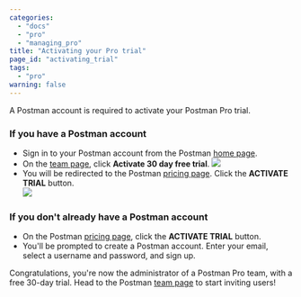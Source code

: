 ```yaml
---
categories: 
  - "docs"
  - "pro"
  - "managing_pro"
title: "Activating your Pro trial"
page_id: "activating_trial"
tags: 
  - "pro"
warning: false
---
```


A Postman account is required to activate your Postman Pro trial.

### If you have a Postman account

   *   Sign in to your Postman account from the Postman [home page](https://www.getpostman.com/). 
   *   On the [team page](https://app.getpostman.com/dashboard/team-plans), click **Activate 30 day free trial**.
        ![](https://s3.amazonaws.com/postman-static-getpostman-com/postman-docs/59154579.png)  
   *   You will be redirected to the Postman [pricing page](https://www.getpostman.com/pricing#cloud-free-trial-30). Click the **ACTIVATE TRIAL** button.  
        ![](https://s3.amazonaws.com/postman-static-getpostman-com/postman-docs/58764185.png)

### If you don't already have a Postman account

   *   On the Postman [pricing page](https://www.getpostman.com/pricing#cloud-free-trial-30), click the **ACTIVATE TRIAL** button.
   *   You'll be prompted to create a Postman account. Enter your email, select a username and password, and sign up.

Congratulations, you're now the administrator of a Postman Pro team, with a free 30-day trial. Head to the Postman [team page](https://app.getpostman.com/dashboard/teams) to start inviting users!
